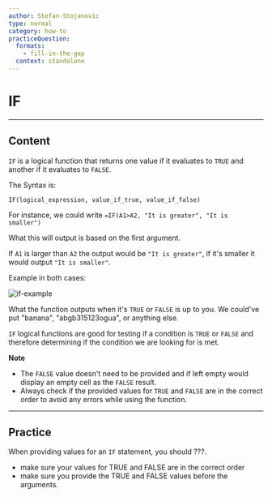 ```yaml
---
author: Stefan-Stojanovic
type: normal
category: how-to
practiceQuestion:
  formats:
    - fill-in-the-gap
  context: standalone
---
```


# IF


---

## Content

`IF` is a logical function that returns one value if it evaluates to `TRUE` and another if it evaluates to `FALSE`.

The Syntax is:

```plain-text
IF(logical_expression, value_if_true, value_if_false)
```

For instance, we could write `=IF(A1>A2, "It is greater", "It is smaller")`

What this will output is based on the first argument.

If `A1` is larger than `A2` the output would be `"It is greater"`, if it's smaller it would output `"It is smaller"`. 

Example in both cases:

![if-example](https://img.enkipro.com/5561b64a6cb62ff33b21599c8aacb2d6.png)

What the function outputs when it's `TRUE` or `FALSE` is up to you. We could've put "banana", "abgb315123ogua", or anything else.

`IF` logical functions are good for testing if a condition is `TRUE` or `FALSE` and therefore determining if the condition we are looking for is met.

**Note** 

- The `FALSE` value doesn't need to be provided and if left empty would display an empty cell as the `FALSE` result.
- Always check if the provided values for `TRUE` and `FALSE` are in the correct order to avoid any errors while using the function.


---

## Practice

When providing values for an `IF` statement, you should ???.

- make sure your values for TRUE and FALSE are in the correct order
- make sure you provide the TRUE and FALSE values before the arguments.
